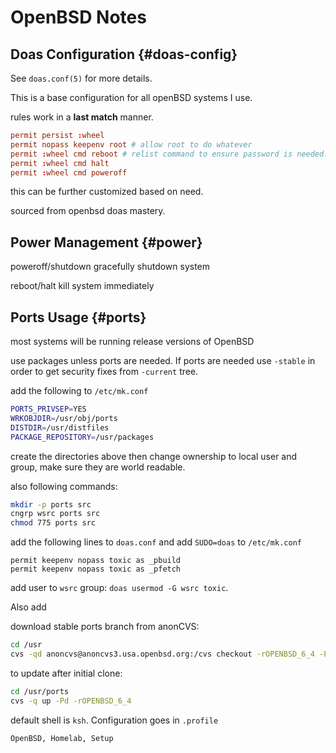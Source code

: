 # OpenBSD Notes

## Doas Configuration {#doas-config}

See `doas.conf(5)` for more details.

This is a base configuration for all openBSD systems I use.

rules work in a **last match** manner.

```conf
permit persist :wheel
permit nopass keepenv root # allow root to do whatever
permit :wheel cmd reboot # relist command to ensure password is needed.
permit :wheel cmd halt
permit :wheel cmd poweroff
```

this can be further customized based on need.

sourced from openbsd doas mastery.

## Power Management {#power}

poweroff/shutdown gracefully shutdown system

reboot/halt kill system immediately

## Ports Usage {#ports}

most systems will be running release versions of OpenBSD

use packages unless ports are needed. If ports are needed use `-stable` in order
to get security fixes from `-current` tree.

add the following to `/etc/mk.conf`

```sh
PORTS_PRIVSEP=YES
WRKOBJDIR=/usr/obj/ports
DISTDIR=/usr/distfiles
PACKAGE_REPOSITORY=/usr/packages
```

create the directories above then change ownership to local user and group,
make sure they are world readable.

also following commands:

```sh
mkdir -p ports src
cngrp wsrc ports src
chmod 775 ports src
```

add the following lines to `doas.conf` and add `SUDO=doas` to `/etc/mk.conf`

```doas
permit keepenv nopass toxic as _pbuild
permit keepenv nopass toxic as _pfetch
```

add user to `wsrc` group: `doas usermod -G wsrc toxic`.

Also add

download stable ports branch from anonCVS:

```sh
cd /usr
cvs -qd anoncvs@anoncvs3.usa.openbsd.org:/cvs checkout -rOPENBSD_6_4 -P ports
```

to update after initial clone:

```sh
cd /usr/ports
cvs -q up -Pd -rOPENBSD_6_4
```

default shell is `ksh`. Configuration goes in `.profile`

```tags
OpenBSD, Homelab, Setup
```
